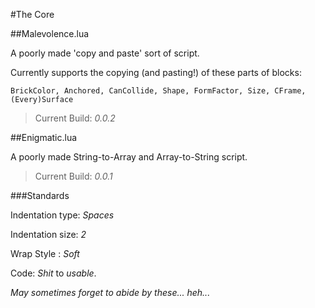 #The Core

##Malevolence.lua

A poorly made 'copy and paste' sort of script.

Currently supports the copying (and pasting!) of these parts of blocks:

`BrickColor, Anchored, CanCollide, Shape, FormFactor, Size, CFrame, (Every)Surface`

> Current Build: *0.0.2*

##Enigmatic.lua

A poorly made String-to-Array and Array-to-String script.

> Current Build: *0.0.1*


###Standards

Indentation type: *Spaces*

Indentation size: *2*

Wrap Style      : *Soft*

Code: *Shit* to *usable*.

*May sometimes forget to abide by these... heh...*

